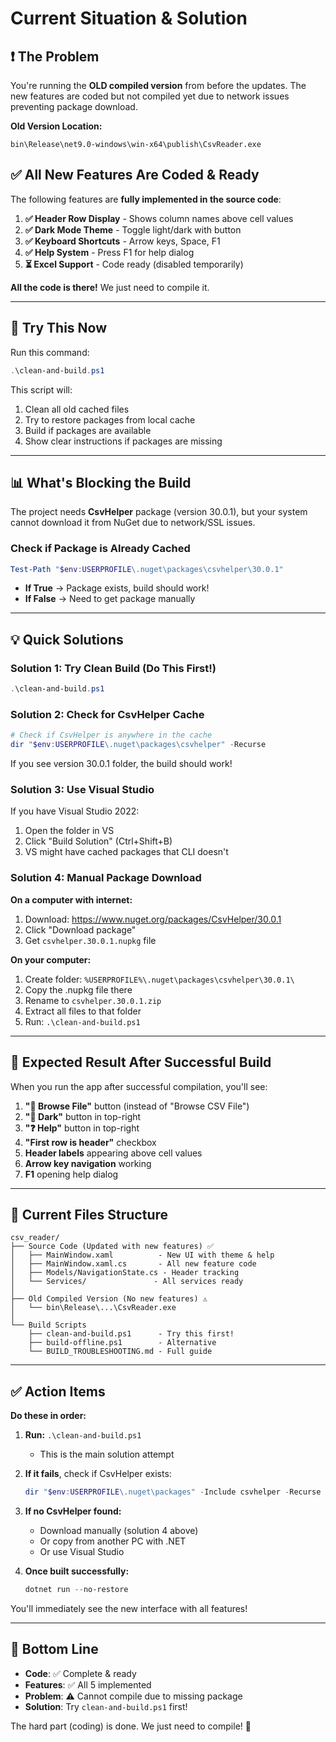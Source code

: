 # Current Situation & Solution

## ❗ The Problem

You're running the **OLD compiled version** from before the updates. The new features are coded but not compiled yet due to network issues preventing package download.

**Old Version Location:**
```
bin\Release\net9.0-windows\win-x64\publish\CsvReader.exe
```

## ✅ All New Features Are Coded & Ready

The following features are **fully implemented in the source code**:

1. **✅ Header Row Display** - Shows column names above cell values
2. **✅ Dark Mode Theme** - Toggle light/dark with button
3. **✅ Keyboard Shortcuts** - Arrow keys, Space, F1
4. **✅ Help System** - Press F1 for help dialog
5. **⏳ Excel Support** - Code ready (disabled temporarily)

**All the code is there!** We just need to compile it.

---

## 🔧 Try This Now

Run this command:

```powershell
.\clean-and-build.ps1
```

This script will:
1. Clean all old cached files
2. Try to restore packages from local cache
3. Build if packages are available
4. Show clear instructions if packages are missing

---

## 📊 What's Blocking the Build

The project needs **CsvHelper** package (version 30.0.1), but your system cannot download it from NuGet due to network/SSL issues.

### Check if Package is Already Cached

```powershell
Test-Path "$env:USERPROFILE\.nuget\packages\csvhelper\30.0.1"
```

- **If True** → Package exists, build should work!
- **If False** → Need to get package manually

---

## 💡 Quick Solutions

### Solution 1: Try Clean Build (Do This First!)
```powershell
.\clean-and-build.ps1
```

### Solution 2: Check for CsvHelper Cache
```powershell
# Check if CsvHelper is anywhere in the cache
dir "$env:USERPROFILE\.nuget\packages\csvhelper" -Recurse
```

If you see version 30.0.1 folder, the build should work!

### Solution 3: Use Visual Studio
If you have Visual Studio 2022:
1. Open the folder in VS
2. Click "Build Solution" (Ctrl+Shift+B)
3. VS might have cached packages that CLI doesn't

### Solution 4: Manual Package Download

**On a computer with internet:**
1. Download: https://www.nuget.org/packages/CsvHelper/30.0.1
2. Click "Download package"
3. Get `csvhelper.30.0.1.nupkg` file

**On your computer:**
1. Create folder: `%USERPROFILE%\.nuget\packages\csvhelper\30.0.1\`
2. Copy the .nupkg file there
3. Rename to `csvhelper.30.0.1.zip`
4. Extract all files to that folder
5. Run: `.\clean-and-build.ps1`

---

## 🎯 Expected Result After Successful Build

When you run the app after successful compilation, you'll see:

1. **"📁 Browse File"** button (instead of "Browse CSV File")
2. **"🌙 Dark"** button in top-right
3. **"❓ Help"** button in top-right
4. **"First row is header"** checkbox
5. **Header labels** appearing above cell values
6. **Arrow key navigation** working
7. **F1** opening help dialog

---

## 📝 Current Files Structure

```
csv_reader/
├── Source Code (Updated with new features) ✅
│   ├── MainWindow.xaml          - New UI with theme & help
│   ├── MainWindow.xaml.cs       - All new feature code
│   ├── Models/NavigationState.cs - Header tracking
│   └── Services/               - All services ready
│
├── Old Compiled Version (No new features) ⚠️
│   └── bin\Release\...\CsvReader.exe
│
└── Build Scripts
    ├── clean-and-build.ps1      - Try this first!
    ├── build-offline.ps1        - Alternative
    └── BUILD_TROUBLESHOOTING.md - Full guide
```

---

## ✅ Action Items

**Do these in order:**

1. **Run:** `.\clean-and-build.ps1`
   - This is the main solution attempt

2. **If it fails**, check if CsvHelper exists:
   ```powershell
   dir "$env:USERPROFILE\.nuget\packages" -Include csvhelper -Recurse
   ```

3. **If no CsvHelper found:**
   - Download manually (solution 4 above)
   - Or copy from another PC with .NET
   - Or use Visual Studio

4. **Once built successfully:**
   ```powershell
   dotnet run --no-restore
   ```

You'll immediately see the new interface with all features!

---

## 🎉 Bottom Line

- **Code**: ✅ Complete & ready
- **Features**: ✅ All 5 implemented
- **Problem**: ⚠️ Cannot compile due to missing package
- **Solution**: Try `clean-and-build.ps1` first!

The hard part (coding) is done. We just need to compile! 🚀

